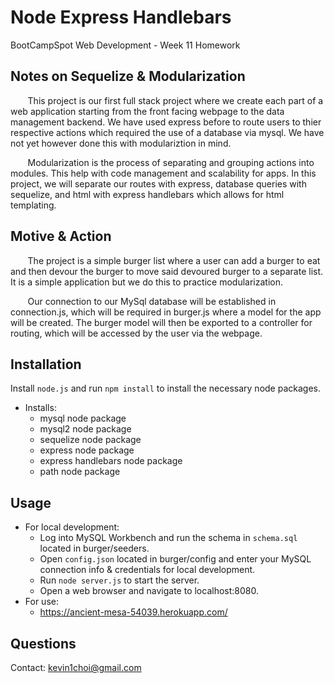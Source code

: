 # Node Express Handlebars
BootCampSpot Web Development - Week 11 Homework

## Notes on Sequelize & Modularization
&nbsp;&nbsp;&nbsp;&nbsp;&nbsp;&nbsp; This project is our first full stack project where we create
each part of a web application starting from the front facing webpage to the data management
backend. We have used express before to route users to thier respective actions which required 
the use of a database via mysql. We have not yet however done this with modulariztion in mind.

&nbsp;&nbsp;&nbsp;&nbsp;&nbsp;&nbsp; Modularization is the process of separating and grouping 
actions into modules. This help with code management and scalability for apps. In this project,
we will separate our routes with express, database queries with sequelize, and html with express
handlebars which allows for html templating.

## Motive & Action
&nbsp;&nbsp;&nbsp;&nbsp;&nbsp;&nbsp; The project is a simple burger list where a user can add a
burger to eat and then devour the burger to move said devoured burger to a separate list. It is a
simple application but we do this to practice modularization. 

&nbsp;&nbsp;&nbsp;&nbsp;&nbsp;&nbsp; Our connection to our MySql database will be established in
connection.js, which will be required in burger.js where a model for the app will be created. The
burger model will then be exported to a controller for routing, which will be accessed by the user
via the webpage.

## Installation
Install `node.js` and run `npm install` to install the necessary node packages.

* Installs:
    - mysql node package
    - mysql2 node package
    - sequelize node package
    - express node package
    - express handlebars node package
    - path node package

## Usage
* For local development:
    - Log into MySQL Workbench and run the schema in `schema.sql` located in burger/seeders.
    - Open `config.json` located in burger/config and enter your MySQL connection info & credentials for local development.
    - Run `node server.js` to start the server.
    - Open a web browser and navigate to localhost:8080.
* For use:
    - https://ancient-mesa-54039.herokuapp.com/

## Questions
Contact: kevin1choi@gmail.com